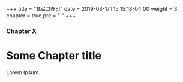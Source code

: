 +++
title = "프로그래밍"
date = 2019-03-17T15:15:18-04:00
weight = 3
chapter = true
pre = "<i class='fas fa-laptop-code'></i> "
+++

### Chapter X

# Some Chapter title

Lorem Ipsum.